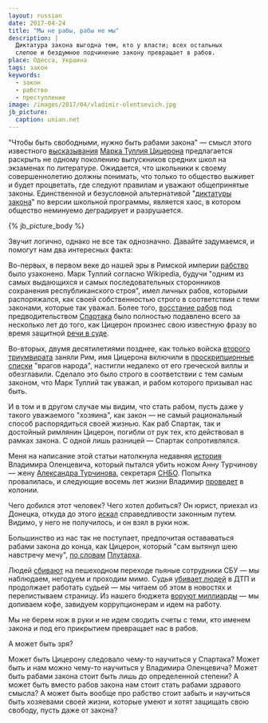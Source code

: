 ```yaml
---
layout: russian
date: 2017-04-24
title: "Мы не рабы, рабы не мы"
description: |
  Диктатура закона выгодна тем, кто у власти; всех остальных
  слепое и бездумное подчинение закону превращает в рабов.
place: Одесса, Украина
tags: закон
keywords:
  - закон
  - рабство
  - преступление
image: /images/2017/04/vladimir-olentsevich.jpg
jb_picture:
  caption: unian.net
---
```


"Чтобы быть свободными, нужно быть рабами закона" &mdash; смысл этого
известного
[высказывания](https://ru.wikiquote.org/wiki/%D0%9C%D0%B0%D1%80%D0%BA_%D0%A2%D1%83%D0%BB%D0%BB%D0%B8%D0%B9_%D0%A6%D0%B8%D1%86%D0%B5%D1%80%D0%BE%D0%BD)
[Марка Туллия Цицерона](https://ru.wikipedia.org/wiki/Марк_Туллий_Цицерон)
предлагается раскрыть
не одному поколению выпускников средних школ на экзаменах
по литературе. Ожидается, что школьники к своему совершеннолетию должны понимать,
что только то общество выживет и будет процветать, где
следуют правилам и уважают общепринятые законы. Единственной
и безусловной альтернативой
"[диктатуры закона](http://politike.ru/termin/diktatura-zakona.html)"
по версии школьной программы, является хаос, в котором общество
неминуемо деградирует и разрушается.

<!--more-->

{% jb_picture_body %}

Звучит логично, однако не все так однозначно. Давайте задумаемся, и помогут
нам два интересных факта:

Во-первых, в первом веке до нашей эры в Римской империи
[рабство](https://ru.wikipedia.org/wiki/%D0%A0%D0%B0%D0%B1%D1%81%D1%82%D0%B2%D0%BE)
было узаконено. Марк Туллий согласно Wikipedia, будучи
"одним из самых выдающихся и самых последовательных сторонников
сохранения республиканского строя", имел личных рабов, которыми распоряжался,
как своей собственностью строго в соответствии с теми законами, которые
так уважал. Более того, [восстание рабов](https://ru.wikipedia.org/wiki/%D0%92%D0%BE%D1%81%D1%81%D1%82%D0%B0%D0%BD%D0%B8%D0%B5_%D0%A1%D0%BF%D0%B0%D1%80%D1%82%D0%B0%D0%BA%D0%B0)
под предводительством [Спартака](https://ru.wikipedia.org/wiki/%D0%92%D0%BE%D1%81%D1%81%D1%82%D0%B0%D0%BD%D0%B8%D0%B5_%D0%A1%D0%BF%D0%B0%D1%80%D1%82%D0%B0%D0%BA%D0%B0)
было полностью подавлено всего за несколько лет до того, как
Цицерон произнес свою известную фразу во время защитной
[речи в суде](http://ancientrome.ru/antlitr/t.htm?a=1267350006#53).

Во-вторых, двумя десятилетиями позднее, как только войска
[второго триумвирата](https://ru.wikipedia.org/wiki/%D0%92%D1%82%D0%BE%D1%80%D0%BE%D0%B9_%D1%82%D1%80%D0%B8%D1%83%D0%BC%D0%B2%D0%B8%D1%80%D0%B0%D1%82)
заняли Рим, имя Цицерона включили в
[проскрипционные списки](https://ru.wikipedia.org/wiki/%D0%9F%D1%80%D0%BE%D1%81%D0%BA%D1%80%D0%B8%D0%BF%D1%86%D0%B8%D1%8F)
"врагов народа", настигли недалеко от его греческой виллы
и обезглавили. Сделало это было строго в соответствии с тем самым законом,
что Марк Туллий так уважал, и рабом которого призывал нас быть.

И в том и в другом случае мы видим, что стать рабом, пусть даже у такого
уважаемого "хозяина", как закон &mdash; не самый рациональный способ распорядиться
своей жизнью. Как раб Спартак, так и достойный римлянин Цицерон, погибли
от рук тех, кто действовал в рамках закона. С одной лишь разницей &mdash; Спартак
сопротивлялся.

Меня на написание этой статьи натолкнула недавняя
[история](http://korrespondent.net/ukraine/3688203-napavshyi-na-zhenu-turchynova-khotel-otomstyt-za-ato)
Владимира Оленцевича, который пытался убить ножом Анну Турчинову &mdash;
жену [Александра Турчинова](https://ru.wikipedia.org/wiki/%D0%A2%D1%83%D1%80%D1%87%D0%B8%D0%BD%D0%BE%D0%B2,_%D0%90%D0%BB%D0%B5%D0%BA%D1%81%D0%B0%D0%BD%D0%B4%D1%80_%D0%92%D0%B0%D0%BB%D0%B5%D0%BD%D1%82%D0%B8%D0%BD%D0%BE%D0%B2%D0%B8%D1%87),
секретаря [СНБО](https://ru.wikipedia.org/wiki/%D0%A1%D0%BE%D0%B2%D0%B5%D1%82_%D0%BD%D0%B0%D1%86%D0%B8%D0%BE%D0%BD%D0%B0%D0%BB%D1%8C%D0%BD%D0%BE%D0%B9_%D0%B1%D0%B5%D0%B7%D0%BE%D0%BF%D0%B0%D1%81%D0%BD%D0%BE%D1%81%D1%82%D0%B8_%D0%B8_%D0%BE%D0%B1%D0%BE%D1%80%D0%BE%D0%BD%D1%8B_%D0%A3%D0%BA%D1%80%D0%B0%D0%B8%D0%BD%D1%8B).
Попытка провалилась, и следующие восемь лет жизни Владимир
[проведет](http://korrespondent.net/ukraine/3842610-napadavshemu-na-zhenu-turchynova-vynesly-pryhovor) в колонии.

Чего добился этот человек? Чего хотел добиться? Он юрист, приехал из Донецка,
откуда до этого
[искал](http://rian.com.ua/analytics/20140313/340972725.html)
справедливости законным путем. Видимо, у него
не получилось, и он взял в руки нож.

Большинство из нас так не поступает, предпочитая остававаться рабами закона
до конца, как Цицерон, который "сам вытянул шею навстречу мечу",
[по словам](http://ancientrome.ru/antlitr/t.htm?a=1439004000#48)
[Плутарха](https://ru.wikipedia.org/wiki/%D0%9F%D0%BB%D1%83%D1%82%D0%B0%D1%80%D1%85).

Людей [сбивают](http://www.pravda.com.ua/rus/news/2016/12/10/7129407/) на пешеходном переходе
пьяные сотрудники СБУ &mdash; мы наблюдаем, негодуем и проходим мимо.
Судья [убивает людей](http://podrobnosti.ua/2030732-sudju-iz-zakarpatja-ne-mogut-nakazat-za-smertelnoe-dtp.html)
в ДТП и продолжает работать судьей &mdash; мы читаем об этом в новостях
и перелистываем страницу. Из нашего бюджета
[воруют миллиарды](http://korrespondent.net/world/worldabus/3838123-ukrayna-vozghlavyla-reitynh-korruptsyonnykh-stran) &mdash;
мы допиваем кофе, завидуем коррупционерам и идем на работу.

Мы не берем нож в руки и не идем сводить счеты с теми, кто именем закона
и под его прикрытием превращает нас в рабов.

А может быть зря?

Может быть Цицерону следовало чему-то научиться у Спартака? Может быть
и нам можно чему-то научиться у Владимира Оленцевича? Может быть
рабами закона стоит быть лишь до определенной степени? А может быть вместо
рабов закона нам стоит стать рабами здравого смысла? А может быть вообще
про рабство стоит забыть и научиться быть хозяевами своей жизни, которые
умеют и хотят защищать свою свободу, пусть даже от закона?

